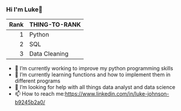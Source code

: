 ### Hi I'm Luke👋

| Rank | THING-TO-RANK |
|-----:|---------------|
|     1| Python             |
|     2| SQL              |
|     3| Data Cleaning              |


- 🔭 I’m currently working to improve my python programming skills
- 🌱 I’m currently learning functions and how to implement them in different programs 
- 🤔 I’m looking for help with all things data analyst and data science
- 📫 How to reach me:https://www.linkedin.com/in/luke-johnson-b9245b2a0/
